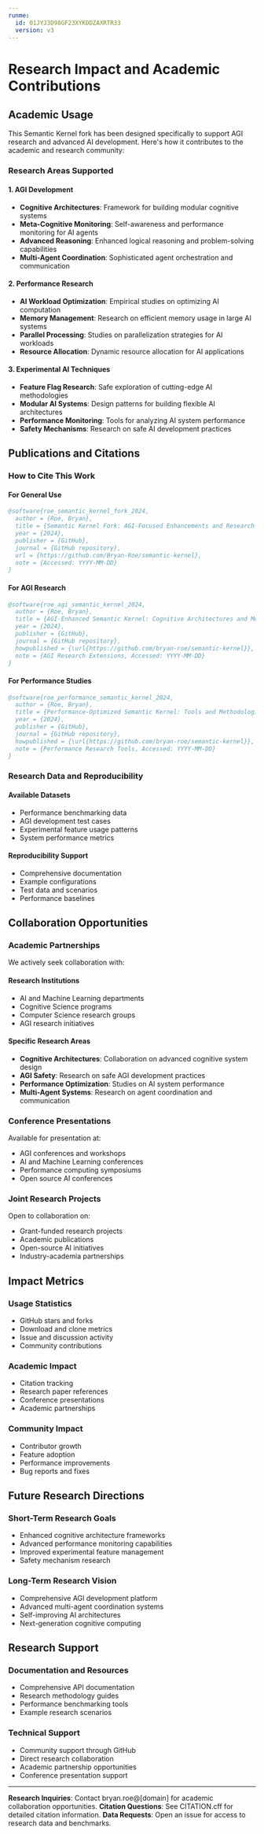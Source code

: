 ```yaml
---
runme:
  id: 01JYJ3D98GF23XYKDDZAXRTR33
  version: v3
---
```


# Research Impact and Academic Contributions

## Academic Usage

This Semantic Kernel fork has been designed specifically to support AGI research and advanced AI development. Here's how it contributes to the academic and research community:

### Research Areas Supported

#### 1. AGI Development

- **Cognitive Architectures**: Framework for building modular cognitive systems
- **Meta-Cognitive Monitoring**: Self-awareness and performance monitoring for AI agents
- **Advanced Reasoning**: Enhanced logical reasoning and problem-solving capabilities
- **Multi-Agent Coordination**: Sophisticated agent orchestration and communication

#### 2. Performance Research

- **AI Workload Optimization**: Empirical studies on optimizing AI computation
- **Memory Management**: Research on efficient memory usage in large AI systems
- **Parallel Processing**: Studies on parallelization strategies for AI workloads
- **Resource Allocation**: Dynamic resource allocation for AI applications

#### 3. Experimental AI Techniques

- **Feature Flag Research**: Safe exploration of cutting-edge AI methodologies
- **Modular AI Systems**: Design patterns for building flexible AI architectures
- **Performance Monitoring**: Tools for analyzing AI system performance
- **Safety Mechanisms**: Research on safe AI development practices

## Publications and Citations

### How to Cite This Work

#### For General Use

```bibtex {"id":"01JYJ3D98GF23XYKDDZ0M8HHN5"}
@software{roe_semantic_kernel_fork_2024,
  author = {Roe, Bryan},
  title = {Semantic Kernel Fork: AGI-Focused Enhancements and Research Tools},
  year = {2024},
  publisher = {GitHub},
  journal = {GitHub repository},
  url = {https://github.com/Bryan-Roe/semantic-kernel},
  note = {Accessed: YYYY-MM-DD}
}
```

#### For AGI Research

```bibtex {"id":"01JYJ3D98GF23XYKDDZ0RMHBYQ"}
@software{roe_agi_semantic_kernel_2024,
  author = {Roe, Bryan},
  title = {AGI-Enhanced Semantic Kernel: Cognitive Architectures and Meta-Cognitive Monitoring},
  year = {2024},
  publisher = {GitHub},
  journal = {GitHub repository},
  howpublished = {\url{https://github.com/bryan-roe/semantic-kernel}},
  note = {AGI Research Extensions, Accessed: YYYY-MM-DD}
}
```

#### For Performance Studies

```bibtex {"id":"01JYJ3D98GF23XYKDDZ4F0DS1X"}
@software{roe_performance_semantic_kernel_2024,
  author = {Roe, Bryan},
  title = {Performance-Optimized Semantic Kernel: Tools and Methodologies for AI Workload Analysis},
  year = {2024},
  publisher = {GitHub},
  journal = {GitHub repository},
  howpublished = {\url{https://github.com/bryan-roe/semantic-kernel}},
  note = {Performance Research Tools, Accessed: YYYY-MM-DD}
}
```

### Research Data and Reproducibility

#### Available Datasets

- Performance benchmarking data
- AGI development test cases
- Experimental feature usage patterns
- System performance metrics

#### Reproducibility Support

- Comprehensive documentation
- Example configurations
- Test data and scenarios
- Performance baselines

## Collaboration Opportunities

### Academic Partnerships

We actively seek collaboration with:

#### Research Institutions

- AI and Machine Learning departments
- Cognitive Science programs
- Computer Science research groups
- AGI research initiatives

#### Specific Research Areas

- **Cognitive Architectures**: Collaboration on advanced cognitive system design
- **AGI Safety**: Research on safe AGI development practices
- **Performance Optimization**: Studies on AI system performance
- **Multi-Agent Systems**: Research on agent coordination and communication

### Conference Presentations

Available for presentation at:

- AGI conferences and workshops
- AI and Machine Learning conferences
- Performance computing symposiums
- Open source AI conferences

### Joint Research Projects

Open to collaboration on:

- Grant-funded research projects
- Academic publications
- Open-source AI initiatives
- Industry-academia partnerships

## Impact Metrics

### Usage Statistics

- GitHub stars and forks
- Download and clone metrics
- Issue and discussion activity
- Community contributions

### Academic Impact

- Citation tracking
- Research paper references
- Conference presentations
- Academic partnerships

### Community Impact

- Contributor growth
- Feature adoption
- Performance improvements
- Bug reports and fixes

## Future Research Directions

### Short-Term Research Goals

- Enhanced cognitive architecture frameworks
- Advanced performance monitoring capabilities
- Improved experimental feature management
- Safety mechanism research

### Long-Term Research Vision

- Comprehensive AGI development platform
- Advanced multi-agent coordination systems
- Self-improving AI architectures
- Next-generation cognitive computing

## Research Support

### Documentation and Resources

- Comprehensive API documentation
- Research methodology guides
- Performance benchmarking tools
- Example research scenarios

### Technical Support

- Community support through GitHub
- Direct research collaboration
- Academic partnership opportunities
- Conference presentation support

---

**Research Inquiries**: Contact bryan.roe@[domain] for academic collaboration opportunities.
**Citation Questions**: See CITATION.cff for detailed citation information.
**Data Requests**: Open an issue for access to research data and benchmarks.
